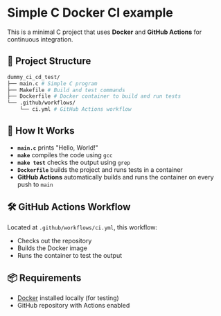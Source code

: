 # Simple C Docker CI example

This is a minimal C project that uses **Docker** and **GitHub Actions** for continuous integration.

## 🧱 Project Structure
```bash
dummy_ci_cd_test/
├── main.c # Simple C program
├── Makefile # Build and test commands
├── Dockerfile # Docker container to build and run tests
└── .github/workflows/
    └── ci.yml # GitHub Actions workflow
```

## 🚀 How It Works

- **`main.c`** prints "Hello, World!"
- **`make`** compiles the code using `gcc`
- **`make test`** checks the output using `grep`
- **`Dockerfile`** builds the project and runs tests in a container
- **GitHub Actions** automatically builds and runs the container on every push to `main`

## 🛠️ GitHub Actions Workflow

Located at `.github/workflows/ci.yml`, this workflow:

- Checks out the repository  
- Builds the Docker image  
- Runs the container to test the output  

## 📦 Requirements

- [Docker](https://www.docker.com/products/docker-desktop) installed locally (for testing)  
- GitHub repository with Actions enabled
